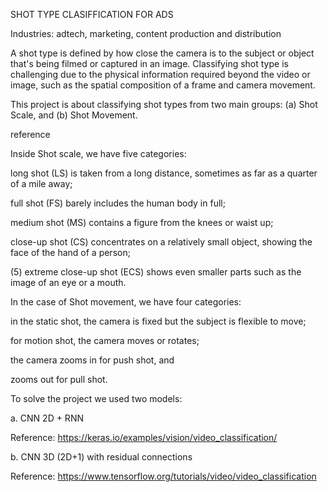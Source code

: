 SHOT TYPE CLASIFFICATION FOR ADS

Industries: adtech, marketing, content production and distribution

A shot type is defined by how close the camera is to the subject or object that's being filmed or captured in an image. Classifying shot type is challenging due to the physical information required beyond the video or image, such as the spatial composition of a frame and camera movement. 

This project is about classifying shot types from two main groups: 
(a) Shot Scale, and 
(b) Shot Movement.



reference


Inside Shot scale, we have five categories:

long shot (LS) is taken from a long distance, sometimes as far as a quarter of a mile away;

full shot (FS) barely includes the human body in full;

medium shot (MS) contains a figure from the knees or waist up;

close-up shot (CS) concentrates on a relatively small object, showing the face of the hand of a person;

(5) extreme close-up shot (ECS) shows even smaller parts such as the image of an eye or a mouth.



In the case of Shot movement, we have four categories:

in the static shot, the camera is fixed but the subject is flexible to move;

for motion shot, the camera moves or rotates;

the camera zooms in for push shot, and

zooms out for pull shot.








To solve the project we used two models:

 a. CNN 2D + RNN

 Reference: https://keras.io/examples/vision/video_classification/

 b. CNN 3D (2D+1) with residual connections

 Reference: https://www.tensorflow.org/tutorials/video/video_classification